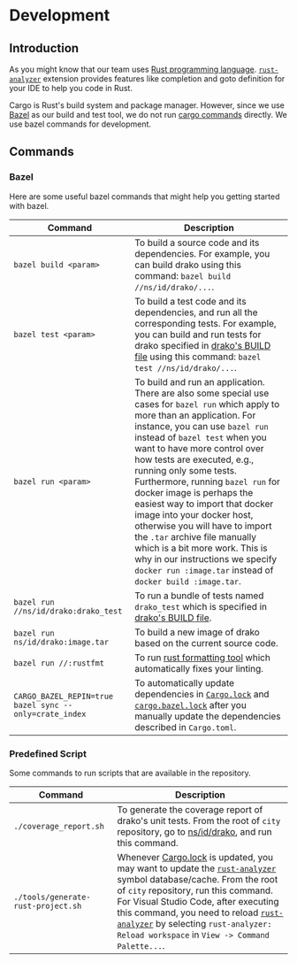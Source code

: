 # Development

## Introduction

As you might know that our team uses [Rust programming language](https://www.rust-lang.org/). [`rust-analyzer`](https://rust-analyzer.github.io/) extension provides features like completion and goto definition for your IDE to help you code in Rust.

Cargo is Rust's build system and package manager. However, since we use [Bazel](https://bazel.build/about/intro) as our build and test tool, we do not run [cargo commands](https://doc.rust-lang.org/cargo/commands/index.html) directly. We use bazel commands for development.

## Commands

### Bazel

Here are some useful bazel commands that might help you getting started with bazel.

| Command                                                | Description                                                                                                                                                                                                                                                                                                                                                                                                                                                                                                                                                                                                                        |
|--------------------------------------------------------|------------------------------------------------------------------------------------------------------------------------------------------------------------------------------------------------------------------------------------------------------------------------------------------------------------------------------------------------------------------------------------------------------------------------------------------------------------------------------------------------------------------------------------------------------------------------------------------------------------------------------------|
| `bazel build <param>`                                  | To build a source code and its dependencies. For example, you can build drako using this command: `bazel build //ns/id/drako/...`.                                                                                                                                                                                                                                                                                                                                                                                                                                                                                                 |
| `bazel test <param>`                                   | To build a test code and its dependencies, and run all the corresponding tests. For example, you can build and run tests for drako specified in [drako's BUILD file](/ns/id/drako/BUILD) using this command: `bazel test //ns/id/drako/...`.                                                                                                                                                                                                                                                                                                                                                                                       |
| `bazel run <param>`                                    | To build and run an application. There are also some special use cases for `bazel run` which apply to more than an application. For instance, you can use `bazel run` instead of `bazel test` when you want to have more control over how tests are executed, e.g., running only some tests. Furthermore, running `bazel run` for docker image is perhaps the easiest way to import that docker image into your docker host, otherwise you will have to import the `.tar` archive file manually which is a bit more work. This is why in our instructions we specify `docker run :image.tar` instead of `docker build :image.tar`. |
| `bazel run //ns/id/drako:drako_test`                   | To run a bundle of tests named `drako_test` which is specified in [drako's BUILD file](/ns/id/drako/BUILD).                                                                                                                                                                                                                                                                                                                                                                                                                                                                                                                        |
| `bazel run ns/id/drako:image.tar`                      | To build a new image of drako based on the current source code.                                                                                                                                                                                                                                                                                                                                                                                                                                                                                                                                                                    |
| `bazel run //:rustfmt`                                 | To run [rust formatting tool](https://github.com/rust-lang/rustfmt) which automatically fixes your linting.                                                                                                                                                                                                                                                                                                                                                                                                                                                                                                                        |
| `CARGO_BAZEL_REPIN=true bazel sync --only=crate_index` | To automatically update dependencies in [`Cargo.lock`](/Cargo.lock) and [`cargo.bazel.lock`](/cargo.bazel.lock) after you manually update the dependencies described in `Cargo.toml`.                                                                                                                                                                                                                                                                                                                                                                                                                                              |

### Predefined Script

Some commands to run scripts that are available in the repository.

| Command                            | Description                                                                                                                                                                                                                                                                                                                                                                                                             |
|------------------------------------|-------------------------------------------------------------------------------------------------------------------------------------------------------------------------------------------------------------------------------------------------------------------------------------------------------------------------------------------------------------------------------------------------------------------------|
| `./coverage_report.sh`             | To generate the coverage report of drako's unit tests. From the root of `city` repository, go to [ns/id/drako](/ns/id/drako/), and run this command.                                                                                                                                                                                                                                                                    |
| `./tools/generate-rust-project.sh` | Whenever [Cargo.lock](/Cargo.lock) is updated, you may want to update the [`rust-analyzer`](https://rust-analyzer.github.io/) symbol database/cache. From the root of `city` repository, run this command. For Visual Studio Code, after executing this command, you need to reload [`rust-analyzer`](https://rust-analyzer.github.io/) by selecting `rust-analyzer: Reload workspace` in `View -> Command Palette...`. |
